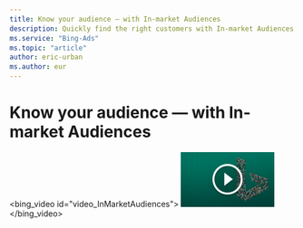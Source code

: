 ```yaml
---
title: Know your audience — with In-market Audiences
description: Quickly find the right customers with In-market Audiences (English only)
ms.service: "Bing-Ads"
ms.topic: "article"
author: eric-urban
ms.author: eur
---
```


# Know your audience — with In-market Audiences

<bing_video id="video_InMarketAudiences">
    ![In-market Audiences](../images/BA_VideoThumb_InMarketAudiences.png)
  </bing_video>

